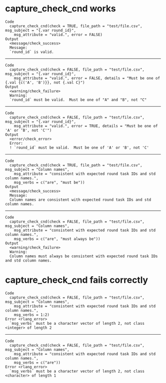 # capture_check_cnd works

    Code
      capture_check_cnd(check = TRUE, file_path = "test/file.csv", msg_subject = "{.var round_id}",
        msg_attribute = "valid.", error = FALSE)
    Output
      <message/check_success>
      Message:
      `round_id` is valid.

---

    Code
      capture_check_cnd(check = FALSE, file_path = "test/file.csv", msg_subject = "{.var round_id}",
        msg_attribute = "valid.", error = FALSE, details = "Must be one of {.val {c('A', 'B')}}, not {.val C}")
    Output
      <warning/check_failure>
      Warning:
      `round_id` must be valid.  Must be one of "A" and "B", not "C"

---

    Code
      capture_check_cnd(check = FALSE, file_path = "test/file.csv", msg_subject = "{.var round_id}",
        msg_attribute = "valid.", error = TRUE, details = "Must be one of 'A' or 'B', not 'C'")
    Output
      <error/check_error>
      Error:
      ! `round_id` must be valid.  Must be one of 'A' or 'B', not 'C'

---

    Code
      capture_check_cnd(check = TRUE, file_path = "test/file.csv", msg_subject = "Column names",
        msg_attribute = "consistent with expected round task IDs and std column names.",
        msg_verbs = c("are", "must be"))
    Output
      <message/check_success>
      Message:
      Column names are consistent with expected round task IDs and std column names.

---

    Code
      capture_check_cnd(check = FALSE, file_path = "test/file.csv", msg_subject = "Column names",
        msg_attribute = "consistent with expected round task IDs and std column names.",
        msg_verbs = c("are", "must always be"))
    Output
      <warning/check_failure>
      Warning:
      Column names must always be consistent with expected round task IDs and std column names.

# capture_check_cnd fails correctly

    Code
      capture_check_cnd(check = FALSE, file_path = "test/file.csv", msg_subject = "Column names",
        msg_attribute = "consistent with expected round task IDs and std column names.",
        msg_verbs = 1:2)
    Error <rlang_error>
      `msg_verbs` must be a character vector of length 2, not class <integer> of length 2

---

    Code
      capture_check_cnd(check = FALSE, file_path = "test/file.csv", msg_subject = "Column names",
        msg_attribute = "consistent with expected round task IDs and std column names.",
        msg_verbs = c("are"))
    Error <rlang_error>
      `msg_verbs` must be a character vector of length 2, not class <character> of length 1


